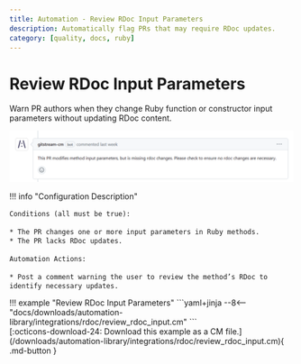 ```yaml
---
title: Automation - Review RDoc Input Parameters
description: Automatically flag PRs that may require RDoc updates.
category: [quality, docs, ruby]
---
```


# Review RDoc Input Parameters

<!-- --8<-- [start:example]-->
Warn PR authors when they change Ruby function or constructor input parameters without updating RDoc content.


![Review RDoc Input Parameters](/automations/integrations/rdoc/review-rdoc-input/review-rdoc-input.png)

!!! info "Configuration Description"

    Conditions (all must be true):

    * The PR changes one or more input parameters in Ruby methods.
    * The PR lacks RDoc updates.

    Automation Actions:

    * Post a comment warning the user to review the method’s RDoc to identify necessary updates.

<div class="automationExample" markdown="1">
!!! example "Review RDoc Input Parameters"
    ```yaml+jinja
    --8<-- "docs/downloads/automation-library/integrations/rdoc/review_rdoc_input.cm"
    ```
    <div class="result" markdown>
      <span>
      [:octicons-download-24: Download this example as a CM file.](/downloads/automation-library/integrations/rdoc/review_rdoc_input.cm){ .md-button }
      </span>
    </div>
</div>
<!-- --8<-- [end:example]-->
